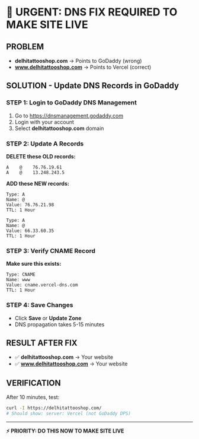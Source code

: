 # 🚨 URGENT: DNS FIX REQUIRED TO MAKE SITE LIVE

## PROBLEM
- **delhitattooshop.com** → Points to GoDaddy (wrong)
- **www.delhitattooshop.com** → Points to Vercel (correct)

## SOLUTION - Update DNS Records in GoDaddy

### STEP 1: Login to GoDaddy DNS Management
1. Go to https://dnsmanagement.godaddy.com
2. Login with your account
3. Select **delhitattooshop.com** domain

### STEP 2: Update A Records
**DELETE these OLD records:**
```
A    @    76.76.19.61
A    @    13.248.243.5
```

**ADD these NEW records:**
```
Type: A
Name: @  
Value: 76.76.21.98
TTL: 1 Hour

Type: A
Name: @
Value: 66.33.60.35  
TTL: 1 Hour
```

### STEP 3: Verify CNAME Record
**Make sure this exists:**
```
Type: CNAME
Name: www
Value: cname.vercel-dns.com
TTL: 1 Hour
```

### STEP 4: Save Changes
- Click **Save** or **Update Zone**
- DNS propagation takes 5-15 minutes

## RESULT AFTER FIX
- ✅ **delhitattooshop.com** → Your website
- ✅ **www.delhitattooshop.com** → Your website

## VERIFICATION
After 10 minutes, test:
```bash
curl -I https://delhitattooshop.com/
# Should show: server: Vercel (not GoDaddy DPS)
```

---
**⚡ PRIORITY: DO THIS NOW TO MAKE SITE LIVE**